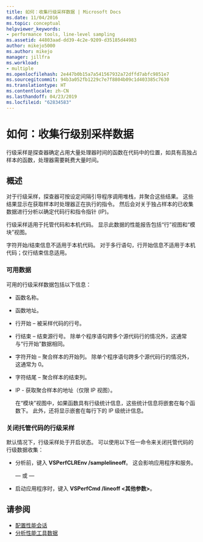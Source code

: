 ```yaml
---
title: 如何：收集行级采样数据 | Microsoft Docs
ms.date: 11/04/2016
ms.topic: conceptual
helpviewer_keywords:
- performance tools, line-level sampling
ms.assetid: 44803aad-dd39-4c2e-9209-d35185d44983
author: mikejo5000
ms.author: mikejo
manager: jillfra
ms.workload:
- multiple
ms.openlocfilehash: 2e447b0b15a7a541567932a72dffd7abfc9851e7
ms.sourcegitcommit: 94b3a052fb1229c7e7f8804b09c1d403385c7630
ms.translationtype: HT
ms.contentlocale: zh-CN
ms.lasthandoff: 04/23/2019
ms.locfileid: "62834583"
---
```

# <a name="how-to-collect-line-level-sampling-data"></a>如何：收集行级别采样数据
行级采样是探查器确定占用大量处理器时间的函数在代码中的位置，如具有高独占样本的函数，处理器需要耗费大量时间。

## <a name="overview"></a>概述
 对于行级采样，探查器可按设定间隔引导程序调用堆栈，并聚合这些结果。 这些结果显示在获取样本时处理器正在执行的指令。 然后会对关于独占样本的已收集数据进行分析以确定代码行和指令指针 (IP)。

 行级采样适用于托管代码和本机代码。 显示此数据的性能报告包括“行”视图和“模块”视图。

 字符开始/结束信息不适用于本机代码。 对于多行语句，行开始信息不适用于本机代码；仅行结束信息适用。

### <a name="available-data"></a>可用数据
 可用的行级采样数据包括以下信息：

- 函数名称。

- 函数地址。

- 行开始 – 被采样代码的行号。

- 行结束 – 结束源行号。 除单个程序语句跨多个源代码行的情况外，这通常与“行开始”数据相同。

- 字符开始 – 聚合样本的开始列。 除单个程序语句跨多个源代码行的情况外，这通常为 0。

- 字符结尾 – 聚合样本的结束列。

- IP - 获取聚合样本的地址（仅限 IP 视图）。

  在“模块”视图中，如果函数具有行级统计信息，这些统计信息将嵌套在每个函数下。 此外，还将显示嵌套在每行下的 IP 级统计信息。

### <a name="turn-off-line-level-sampling-for-managed-code"></a>关闭托管代码的行级采样
 默认情况下，行级采样处于开启状态。 可以使用以下任一命令来关闭托管代码的行级数据收集：

- 分析前，键入 **VSPerfCLREnv /samplelineoff**。 这会影响应用程序和服务。

     — 或 —

- 启动应用程序时，键入 **VSPerfCmd /lineoff \<其他参数>**。

## <a name="see-also"></a>请参阅
- [配置性能会话](../profiling/configuring-performance-sessions.md)
- [分析性能工具数据](../profiling/analyzing-performance-tools-data.md)